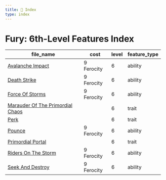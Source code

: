 ```yaml
---
title: 📑 Index
type: index
---
```


# Fury: 6th-Level Features Index

| file_name                                                                       | cost       | level | feature_type |
| ------------------------------------------------------------------------------- | ---------- | ----- | ------------ |
| [Avalanche Impact](../Avalanche%20Impact)                                       | 9 Ferocity | 6     | ability      |
| [Death Strike](../Death%20Strike)                                               | 9 Ferocity | 6     | ability      |
| [Force Of Storms](../Force%20Of%20Storms)                                       | 9 Ferocity | 6     | ability      |
| [Marauder Of The Primordial Chaos](../Marauder%20Of%20The%20Primordial%20Chaos) |            | 6     | trait        |
| [Perk](../Perk)                                                                 |            | 6     | trait        |
| [Pounce](../Pounce)                                                             | 9 Ferocity | 6     | ability      |
| [Primordial Portal](../Primordial%20Portal)                                     |            | 6     | trait        |
| [Riders On The Storm](../Riders%20On%20The%20Storm)                             | 9 Ferocity | 6     | ability      |
| [Seek And Destroy](../Seek%20And%20Destroy)                                     | 9 Ferocity | 6     | ability      |
